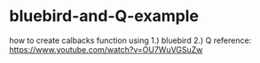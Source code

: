 # bluebird-and-Q-example

how to create calbacks function using 
1.) bluebird
2.) Q
reference:
https://www.youtube.com/watch?v=OU7WuVGSuZw